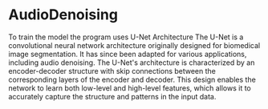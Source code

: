 # AudioDenoising

To train the model the program uses U-Net Architecture
The U-Net is a convolutional neural network architecture originally designed for biomedical image segmentation. It has since been adapted for various applications, including audio denoising. The U-Net's architecture is characterized by an encoder-decoder structure with skip connections between the corresponding layers of the encoder and decoder. This design enables the network to learn both low-level and high-level features, which allows it to accurately capture the structure and patterns in the input data.
